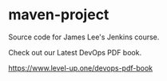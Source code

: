 # maven-project
Source code for James Lee's Jenkins course.

Check out our Latest DevOps PDF book.

https://www.level-up.one/devops-pdf-book      
